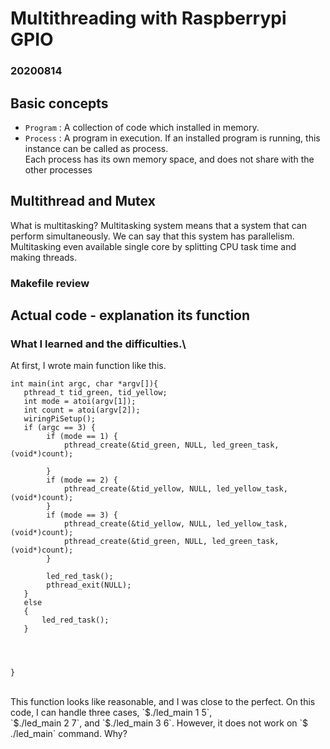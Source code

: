 # Multithreading with Raspberrypi GPIO
### 20200814

## Basic concepts

- `Program` :  A collection of code which installed in memory. 
- `Process` :  A program in execution. If an installed program is running, this instance can be called as process.<br>
    Each process has its own memory space, and does not share with the other processes
    


## Multithread and Mutex

What is multitasking? Multitasking system means that a system that can perform simultaneously.  We can say that this system has parallelism.
<br>
Multitasking even available single core by splitting CPU task time and making threads. 
### Makefile review

## Actual code - explanation its function

### What I learned and the difficulties.\

At first, I wrote main function like this.
```
int main(int argc, char *argv[]){
   pthread_t tid_green, tid_yellow;
   int mode = atoi(argv[1]);
   int count = atoi(argv[2]);
   wiringPiSetup();
   if (argc == 3) {
        if (mode == 1) {
			pthread_create(&tid_green, NULL, led_green_task, (void*)count);

        }
        if (mode == 2) {
			pthread_create(&tid_yellow, NULL, led_yellow_task, (void*)count);
        }
        if (mode == 3) {
            pthread_create(&tid_yellow, NULL, led_yellow_task, (void*)count);
            pthread_create(&tid_green, NULL, led_green_task, (void*)count);
        }
        
    	led_red_task();
        pthread_exit(NULL);
   }
   else
   {
       led_red_task();
   }
   
    
    

}
```
<br>
This function looks like reasonable, and I was close to the perfect. On this code, I can handle three cases, `$./led_main 1 5`,<br>
`$./led_main 2 7`, and `$./led_main 3 6`. However, it does not work on `$ ./led_main` command. Why?<br>
